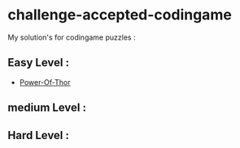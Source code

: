 # challenge-accepted-codingame

My solution's for codingame puzzles : 

## Easy Level : 
 - [Power-Of-Thor](https://github.com/gazwannagm/challenge-accepted-codingame/blob/main/puzzles/power%20of%20thor)

## medium Level : 


## Hard Level : 
